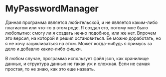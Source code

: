 # MyPasswordManager

Данная программа является любительской, и не является каким-либо плагиатом или что-то в этом роде. Я создал его, потому мне было любопытно: смогу ли я создать нечно подобное, или же нет. Впрочем это версия, на которой я решил остановиться. Ее можно доработать, но я не хочу зацикливаться на этом. Может когда-нибудь я примусь за дело и добавлю какие-либо фишки. 

В любом случае, программа использует файл json, как хранилище данных, и структура данных не такая уж и сложная. Если не самая простая, то не знаю, как это еще назвать.
